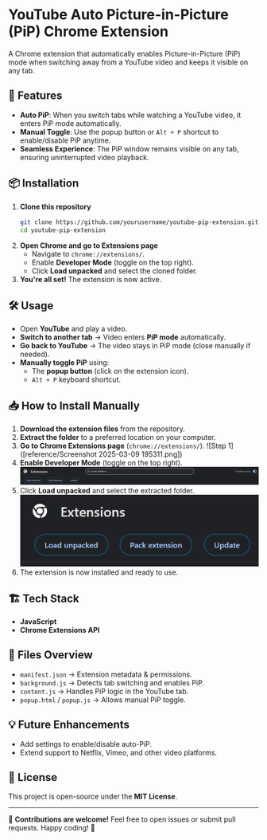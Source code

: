 # YouTube Auto Picture-in-Picture (PiP) Chrome Extension

A Chrome extension that automatically enables Picture-in-Picture (PiP) mode when switching away from a YouTube video and keeps it visible on any tab.

## 🚀 Features
- **Auto PiP**: When you switch tabs while watching a YouTube video, it enters PiP mode automatically.
- **Manual Toggle**: Use the popup button or `Alt + P` shortcut to enable/disable PiP anytime.
- **Seamless Experience**: The PiP window remains visible on any tab, ensuring uninterrupted video playback.

## 📦 Installation
1. **Clone this repository**
   ```sh
   git clone https://github.com/yourusername/youtube-pip-extension.git
   cd youtube-pip-extension
   ```
2. **Open Chrome and go to Extensions page**
   - Navigate to `chrome://extensions/`.
   - Enable **Developer Mode** (toggle on the top right).
   - Click **Load unpacked** and select the cloned folder.
3. **You're all set!** The extension is now active.

## 🛠 Usage
- Open **YouTube** and play a video.
- **Switch to another tab** → Video enters **PiP mode** automatically.
- **Go back to YouTube** → The video stays in PiP mode (close manually if needed).
- **Manually toggle PiP** using:
  - The **popup button** (click on the extension icon).
  - `Alt + P` keyboard shortcut.

## 📥 How to Install Manually
1. **Download the extension files** from the repository.
2. **Extract the folder** to a preferred location on your computer.
3. **Go to Chrome Extensions page** (`chrome://extensions/`).
![Step 1]([reference/Screenshot 2025-03-09 195311.png])  
4. **Enable Developer Mode** (toggle on the top right).
![Step 2](reference/Screenshot%202025-03-09%20195325.png) 
5. Click **Load unpacked** and select the extracted folder.
![Step 3](reference/Screenshot%202025-03-09%20195335.png)  
6. The extension is now installed and ready to use.

<!-- **Screenshots:**

![Step 1](icons/Screenshot%202025-03-09%20195311.png)  
![Step 2](icons/Screenshot%202025-03-09%20195325.png)  
![Step 3](icons/Screenshot%202025-03-09%20195335.png)   -->

## 🏗 Tech Stack
- **JavaScript**
- **Chrome Extensions API**

## 📜 Files Overview
- `manifest.json` → Extension metadata & permissions.
- `background.js` → Detects tab switching and enables PiP.
- `content.js` → Handles PiP logic in the YouTube tab.
- `popup.html` / `popup.js` → Allows manual PiP toggle.

## 💡 Future Enhancements
- Add settings to enable/disable auto-PiP.
- Extend support to Netflix, Vimeo, and other video platforms.

## 📜 License
This project is open-source under the **MIT License**.

---
📩 **Contributions are welcome!** Feel free to open issues or submit pull requests. Happy coding! 🚀
